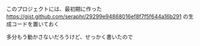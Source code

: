 このプロジェクトには、最初期に作った
https://gist.github.com/seraphr/29299e94868016ef8f7f5f644a16b291
の生成コードを置いておく

多分もう動かさないだろうけど、せっかく書いたので